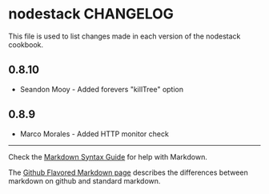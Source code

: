 nodestack CHANGELOG
===================

This file is used to list changes made in each version of the nodestack cookbook.

0.8.10
-----
- Seandon Mooy - Added forevers "killTree" option

0.8.9
-----
- Marco Morales - Added HTTP monitor check


- - -
Check the [Markdown Syntax Guide](http://daringfireball.net/projects/markdown/syntax) for help with Markdown.

The [Github Flavored Markdown page](http://github.github.com/github-flavored-markdown/) describes the differences between markdown on github and standard markdown.
